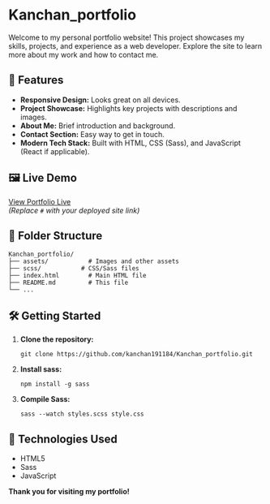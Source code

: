 # Kanchan_portfolio


Welcome to my personal portfolio website! This project showcases my skills, projects, and experience as a web developer. Explore the site to learn more about my work and how to contact me.

## 🚀 Features

- **Responsive Design:** Looks great on all devices.
- **Project Showcase:** Highlights key projects with descriptions and images.
- **About Me:** Brief introduction and background.
- **Contact Section:** Easy way to get in touch.
- **Modern Tech Stack:** Built with HTML, CSS (Sass), and JavaScript (React if applicable).

## 🖼️ Live Demo

[View Portfolio Live](https://kanchan191184.github.io/Kanchan_portfolio/)  
*(Replace `#` with your deployed site link)*

## 📁 Folder Structure

```
Kanchan_portfolio/
├── assets/           # Images and other assets
├── scss/           # CSS/Sass files
├── index.html        # Main HTML file
├── README.md         # This file
└── ...
```

## 🛠️ Getting Started

1. **Clone the repository:**
   ```
   git clone https://github.com/kanchan191184/Kanchan_portfolio.git
   ```
2. **Install sass:**
   ```
   npm install -g sass
   ```

3. **Compile Sass:**
   ```
   sass --watch styles.scss style.css
   ```

## 🧩 Technologies Used

- HTML5
- Sass
- JavaScript


**Thank you for visiting my portfolio!**